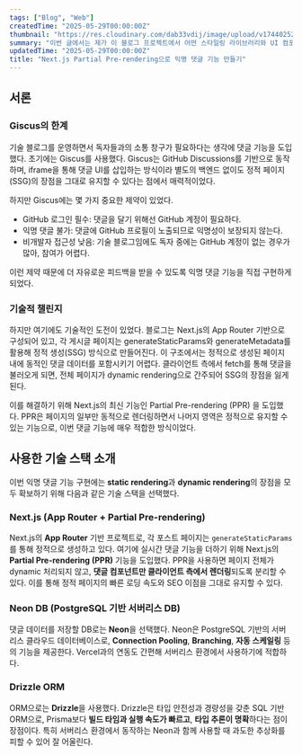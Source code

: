 ```yaml
---
tags: ["Blog", "Web"]
createdTime: "2025-05-29T00:00:00Z"
thumbnail: "https://res.cloudinary.com/dab33vdij/image/upload/v1744025252/IMG_0423_m1zet6.png"
summary: "이번 글에서는 제가 이 블로그 프로젝트에서 어떤 스타일링 라이브러리와 UI 컴포넌트 라이브러리를 사용했는지 소개하고 어떻게 세팅해 주었는지 보여드리겠습니다."
updatedTime: "2025-05-29T00:00:00Z"
title: "Next.js Partial Pre-rendering으로 익명 댓글 기능 만들기"
---
```


## 서론

### Giscus의 한계

기술 블로그를 운영하면서 독자들과의 소통 창구가 필요하다는 생각에 댓글 기능을 도입했다. 초기에는 Giscus를 사용했다. Giscus는 GitHub Discussions를 기반으로 동작하며, iframe을 통해 댓글 UI를 삽입하는 방식이라 별도의 백엔드 없이도 정적 페이지(SSG)의 장점을 그대로 유지할 수 있다는 점에서 매력적이었다.

하지만 Giscus에는 몇 가지 중요한 제약이 있었다.

- GitHub 로그인 필수: 댓글을 달기 위해선 GitHub 계정이 필요하다.
- 익명 댓글 불가: 댓글에 GitHub 프로필이 노출되므로 익명성이 보장되지 않는다.
- 비개발자 접근성 낮음: 기술 블로그임에도 독자 중에는 GitHub 계정이 없는 경우가 많아, 참여가 어렵다.

이런 제약 때문에 더 자유로운 피드백을 받을 수 있도록 익명 댓글 기능을 직접 구현하게 되었다.

### 기술적 챌린지

하지만 여기에도 기술적인 도전이 있었다. 블로그는 Next.js의 App Router 기반으로 구성되어 있고, 각 게시글 페이지는 generateStaticParams와 generateMetadata를 활용해 정적 생성(SSG) 방식으로 만들어진다. 이 구조에서는 정적으로 생성된 페이지 내에 동적인 댓글 데이터를 포함시키기 어렵다. 클라이언트 측에서 fetch를 통해 댓글을 불러오게 되면, 전체 페이지가 dynamic rendering으로 간주되어 SSG의 장점을 잃게 된다.

이를 해결하기 위해 Next.js의 최신 기능인 Partial Pre-rendering (PPR) 을 도입했다. PPR은 페이지의 일부만 동적으로 렌더링하면서 나머지 영역은 정적으로 유지할 수 있는 기능으로, 이번 댓글 기능에 매우 적합한 방식이었다.

## 사용한 기술 스택 소개

이번 익명 댓글 기능 구현에는 **static rendering**과 **dynamic rendering**의 장점을 모두 확보하기 위해 다음과 같은 기술 스택을 선택했다.

### Next.js (App Router + Partial Pre-rendering)

Next.js의 **App Router** 기반 프로젝트로, 각 포스트 페이지는 `generateStaticParams`를 통해 정적으로 생성하고 있다. 여기에 실시간 댓글 기능을 더하기 위해 Next.js의 **Partial Pre-rendering (PPR)** 기능을 도입했다. PPR을 사용하면 페이지 전체가 dynamic 처리되지 않고, **댓글 컴포넌트만 클라이언트 측에서 렌더링**되도록 분리할 수 있다. 이를 통해 정적 페이지의 빠른 로딩 속도와 SEO 이점을 그대로 유지할 수 있다.

### Neon DB (PostgreSQL 기반 서버리스 DB)

댓글 데이터를 저장할 DB로는 **Neon**을 선택했다. Neon은 PostgreSQL 기반의 서버리스 클라우드 데이터베이스로, **Connection Pooling**, **Branching**, **자동 스케일링** 등의 기능을 제공한다. Vercel과의 연동도 간편해 서버리스 환경에서 사용하기에 적합하다.

### Drizzle ORM

ORM으로는 **Drizzle**을 사용했다. Drizzle은 타입 안전성과 경량성을 갖춘 SQL 기반 ORM으로, Prisma보다 **빌드 타임과 실행 속도가 빠르고**, **타입 추론이 명확**하다는 점이 장점이다. 특히 서버리스 환경에서 동작하는 Neon과 함께 사용할 때 과도한 추상화를 피할 수 있어 잘 어울린다.
